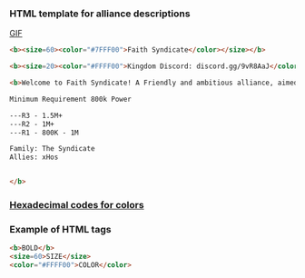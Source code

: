 ### HTML template for alliance descriptions

[GIF](https://gyazo.com/0702df155b4f02d883eb72d01a1661bf)

```html
<b><size=60><color="#7FFF00">Faith Syndicate</color></size></b>

<b><size=20><color="#FFFF00">Kingdom Discord: discord.gg/9vR8AaJ</color></size></b>

<b>Welcome to Faith Syndicate! A Friendly and ambitious alliance, aimed at Unifying the kingdom as the Syndicate Family

Minimum Requirement 800k Power

---R3 - 1.5M+
---R2 - 1M+
---R1 - 800K - 1M

Family: The Syndicate
Allies: xHos


</b>
```

### [Hexadecimal codes for colors](https://www.w3schools.com/colors/colors_hex.asp)

### Example of HTML tags
```html
<b>BOLD</b>
<size=60>SIZE</size>
<color="#FFFF00">COLOR</color> 
```